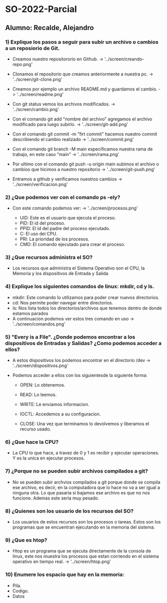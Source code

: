 # SO-2022-Parcial
## Alumno: Recalde, Alejandro

### 1) Explique los pasos a seguir para subir un archivo o cambios a un reposiorio de Git.

- Creamos nuestro repositororio en Github. -> '../screen/creando-repo.png'

- Clonamos el repositorio que creamos anteriormente a nuestra pc. -> '../screen/git-clone.png'

- Creamos por ejemplo un archivo README.md y guardamos el cambio. -> '../screen/readme.png'

- Con git status vemos los archivos modificados. -> '../screen/cambio.png'

- Con el comando git add "nombre del archivo" agregamos el archivo modificado para luego subirlo. -> '../screen/git-add.png'

- Con el comando git commit -m "firt commit" hacemos nuestro commit describiendo el cambio realizado -> '../screen/commit.png' 

- Con el comando git branch -M main especificamos nuestra rama de trabajo, en este caso "main" -> '../screen/rama.png'

- Por ultimo con el comando git push -u origin main subimos el archivo o cambios que hicimos a nuestro repositorio -> '../screen/git-push.png'
- Entramos a github y verificamos nuestros cambios -> '../screen/verificacion.png'

### 2) ¿Que podemos ver con el comando ps -ely?

- Con este comando podemos ver: -> '../screen/procesos.png'

    - UID: Este es el usuario que ejecuta el proceso.
    - PID: El id del proceso.
    - PPID: El id del padre del proceso ejecutado.
    - C: El uso del CPU.
    - PRI: La prioridad de los procesos.
    - CMD: El comando ejecutado para crear el proceso.

### 3) ¿Que recursos administra el SO?

- Los recursos que administra el Sistema Operativo son el CPU, la Memoria y los dispositivos de Entrada y Salida

### 4) Explique los siguientes comandos de linux: mkdir, cd y ls.

- mkdir: Este comando lo utilizamos para poder crear nuevos directorios.
- cd: Nos permite poder navegar entre directorios. 
- ls: Nos lista todos los directorios/archivos que tenemos dentro de donde estamos parados
- A continuacion podemos ver estos tres comando en uso -> '../screen/comandos.png'

### 5) "Every is a File". ¿Donde podemos encontrar a los dispositivos de Entradas y Salidas? ¿Como podemos acceder a ellos?

- A estos dispositivos los podemos encontrar en el directorio /dev -> '../screen/dispositivos.png' 
- Podemos acceder a ellos con los siguientesde la siguiente forma:

    - OPEN: Lo obtenemos.

    - READ: Lo leemos.

    - WRITE: Le enviamos informacion. 

    - IOCTL: Accedemos a su configuracion.
    
    - CLOSE: Una vez que terminamos lo devolvemos y liberamos el recurso usado.

### 6) ¿Que hace la CPU?

- La CPU lo que hace, a travez de 0 y 1 es recibir y ejecutar operaciones. Y es la unica en ejecutar procesos.

### 7) ¿Porque no se pueden subir archivos compilados a git?

- No se pueden subir archvios compilados a git porque donde se compila ese archivo, es decir, en la computadora que lo hace no va a ser igual a ninguna otra. Lo que pasaria si bajamos ese archivo es que no nos funcione. Ademas este seria muy pesado.

### 8) ¿Quienes son los usuario de los recursos del SO?

- Los usuarios de estos recursos son los procesos o tareas. Estos son los programas que se encuentran ejecutando en la memoria del sistema.

### 9) ¿Que es htop?

- Htop es un programa que se ejecuta directamente de la consola de linux, este nos muestra los procesos que estan corriendo en el sistema operativo en tiempo real. -> '../screen/htop.png'

### 10) Enumere los espacio que hay en la memoria:

- Pila.
- Codigo.
- Datos
